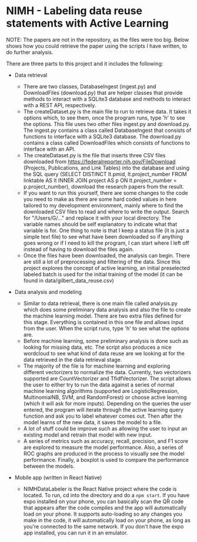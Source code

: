# NIMH - Labeling data reuse statements with Active Learning

NOTE: The papers are not in the repository, as the files were too big. Below shows how you could retrieve the paper using the scripts I have written, to do further analysis.

There are three parts to this project and it includes the following:

* Data retrieval 
  * There are two classes, DatabaseIngest (ingest.py) and DownloadFiles (download.py) that are helper classes that provide methods to interact with a SQLite3 database and methods to interact with a REST API, respectively.
  * The createDataset.py is the main file to run to retrieve data. It takes it options which, to see them, once the program runs, type 'h' to see the options. This file uses two other files ingest.py and download.py. The ingest.py contains a class called DatabaseIngest that consists of functions to interface with a SQLite3 database. The download.py contains a class called DownloadFiles which consists of functions to interface with an API.
  * The createDataset.py is the file that inserts three CSV files downloaded from https://federalreporter.nih.gov/FileDownload (Projects, Publications, and Link Tables) into the database and using the SQL query (SELECT DISTINCT lt.pmid, lt.project_number FROM linktable AS lt INNER JOIN project AS p ON lt.project_number = p.project_number), download the research papers from the result. 
  * If you want to run this yourself, there are some changes to the code you need to make as there are some hard coded values in here tailored to my development environment, mainly where to find the downloaded CSV files to read and where to write the output. Search for "/Users/G/..." and replace it with your local directory. The variable names should be self explanatory to indicate what that variable is for. One thing to note is that I keep a status file (it is just a simple text file) to see what have been downloaded so if anything goes wrong or if I need to kill the program, I can start where I left off instead of having to download the files again.
  * Once the files have been downloaded, the analysis can begin. There are still a lot of preprocessing and filtering of the data. Since this project explores the concept of active learning, an initial preselected labeled batch is used for the initial training of the model (it can be found in data/gilbert_data_reuse.csv)
  
* Data analysis and modeling
  * Similar to data retrieval, there is one main file called analysis.py which does some preliminary data analysis and also the file to create the machine learning model. There are two extra files defined for this stage. Everything is contained in this one file and allows input from the user. When the script runs, type 'h' to see what the options are.
  * Before machine learning, some preliminary analysis is done such as looking for missing data, etc. The script also produces a nice wordcloud to see what kind of data reuse are we looking at for the data retrieved in the data retrieval stage.
  * The majority of the file is for machine learning and exploring different vectorizers to normalize the data. Currently, two vectorizers supported are CountVectorizer and TfidfVectorizer. The script allows the user to either try to run the data against a series of normal machine learning algorithms (supported are LogisticRegression, MultinomialNB, SVM, and RandomForest) or choose active learning (which it will ask for more inputs). Depending on the queries the user entered, the program will iterate through the active learning query function and ask you to label whatever comes out. Then after the model learns of the new data, it saves the model to a file.
  * A lot of stuff could be improve such as allowing the user to input an existing model and retrain that model with new input.
  * A series of metrics such as accuracy, recall, precision, and F1 score are explored to measure the model performance. Also, a series of ROC graphs are produced in the process to visually see the model performance. Finally, a boxplot is used to compare the performance between the models.
 
* Mobile app (written in React Native)
  * NIMHDataLabeler is the React Native project where the code is located. To run, cd into the directory and do a ```npm start```. If you have expo installed on your phone, you can basically scan the QR code that appears after the code compiles and the app will automatically load on your phone. It supports auto-loading so any changes you make in the code, it will automatically load on your phone, as long as you're connected to the same network. If you don't have the expo app installed, you can run it in an emulator.
